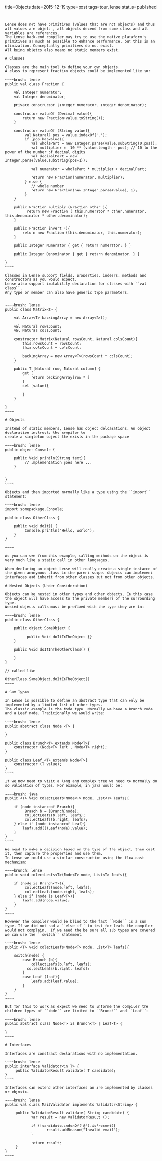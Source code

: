 title=Objects
date=2015-12-19
type=post
tags=tour, lense
status=published
~~~~~~


Lense does not have primitives (values that are not objects) and thus all values are objets , all objects decend from some class and all variables are references. 
The Lense back-end compiler may try to use the native plataform's primitives as much as possible to enhance performance, but this is an otimization. Conceptually primitives do not exist.
All being objetcs also means no static members exist.

# Classes

Classes are the main tool to define your own objects.
A class to represent fraction objects could be implemented like so:

~~~~brush: lense
public val class Fraction {
    
    val Integer numerator;
    val Integer denominator;

    private constructor (Integer numerator, Integer denominator);

    constructor valueOf (Decimal value){
        return new Fraction(value.toString());
    }

    constructor valueOf (String value){
         val Natural? pos = value.indexOf('.');
         if (pos.hasValue){
            val wholePart = new Integer.parse(value.subString(0,pos));
            val multiplier =  10 ** (value.length - pos); // 10 to the power of the number of decimal digits
            val decimalPart = new Integer.parse(value.subString(pos+1));     

            val numerator = wholePart * multiplier + decimalPart;

            return new Fraction(numerator, multiplier);
         } else {
            // whole number
            return new Fraction(new Integer.parse(value), 1);
         }
    }

    public Fraction multiply (Fraction other ){
          return new Fraction ( this.numerator * other.numerator, this.denominator * other.denominator);
    }

    public Fraction invert (){
        return new Fraction (this.denominator, this.numerator);
    }

    public Integer Numerator { get { return numerator; } } 

    public Integer Denominator { get { return denominator; } } 

}
~~~~

Classes in Lense support fields, properties, indeers, methods and constructors as you would expect.
Lense also support imutability declaration for classes with ``val class``.
Any type or member can also have generic type parameters.


~~~~brush: lense
public class Matrix<T> { 

    val Array<T> backingArray = new Array<T>();

    val Natural rowsCount;
    val Natural colsCount;

    constructor Matrix(Natural rowsCount, Natural colsCount){
        this.rowsCount = rowsCount;
        this.colsCount = colsCount;

        backingArray = new Array<T>(rowsCount * colsCount);
    }

    public T [Natural row, Natural column] {
        get {
            return backingArray[row * ]
        }        
        set (value){

        }
    }

}
~~~~

# Objects

Instead of static members, Lense has object delcarations. An object declaration instructs the compiler to 
create a singleton object the exists in the package space.

~~~~brush: lense
public object Console {

	public Void println(String text){
         // implementation goes here ... 
    }


}
~~~~

Objects and then imported normally like a type using the ``import`` statement:

~~~~brush: lense
import somepackage.Console;

public class OtherClass {

	public void doIt() {
	     Console.println("Hello, world");
	}
}

~~~~

As you can see from this example, calling methods on the object is very much like a static call in other languages.

When declaring an object Lense will really create a single instance of the given anonymous class in the parent scope. Objects can implement interfaces and inherit from other classes but not from other objects. 

# Nested Objects (Under Consideration)

Objects can be nested in other types and other objects. In this case the object will have access to the private members of the surrounding type.
Nested objects calls must be prefixed with the type they are in:

~~~~brush: lense
public class OtherClass {

	public object SomeObject {
	     
	      public Void doItInTheObject {} 
	}
   
	public Void doItInTheOtherClass() {
	
	}
}

// called like 

OtherClass.SomeObject.doItInTheObject()
~~~~

# Sum Types

In Lense is possible to define an abstract type that can only be implemented by a limited list of other types.
The classic example is the Node type. Normally we have a Branch node and a Leaf node. Tradicionally we would write:

~~~~brush: lense 
public abstract class Node <T> {

}

public class Brunch<T> extends Node<T>{
	constructor (Node<T> left , Node<T> right);
}
	
public class Leaf <T> extends Node<T>{
	constructor (T value);
}
~~~~ 

If we now need to visit a long and complex tree we need to normally do so validation of types. For example, in java would be:

~~~~brush: java
public <T> void colectLeafs(Node<T> node, List<T> leafs){

	if (node instanceof Branch){
	     Branch b = (Branch)node);
	     collectLeafs(b.left, leafs);
	     collectLeafs(b.right, leafs);
	} else if (node instanceof Leaf){
	    leafs.add(((Leaf)node).value);
	}
}
~~~~

We need to make a decision based on the type of the object, then cast it, then capture the properties and use them.
In Lense we could use a similar construction using the flow-cast mechanism:

~~~~brunch: lense 
public void colectLeafs<T>(Node<T> node, List<T> leafs){

	if (node is Branch<T>){
	     collectLeafs(node.left, leafs);
	     collectLeafs(node.right, leafs);
	} else if (node is Leaf<T>){
	    leafs.add(node.value);
	}
}
~~~~

However the compiler would be blind to the fact ``Node`` is a sum type. If we did not had a ``else if`` to test for leafs the compiler 
would not complain.  If we need the be sure all sub types are covered we can use the ``switch`` statement.

~~~~brush: lense
public <T> void colectLeafs(Node<T> node, List<T> leafs){

	switch(node) {
		case Branch (b){
			collectLeafs(b.left, leafs);
	      collectLeafs(b.right, leafs);
		} 
		case Leaf (leaf){
			leafs.add(leaf.value);
		} 
	}
}
~~~~

But for this to work as expect we need to informe the compiler the children types of ``Node`` are limited to ``Brunch`` and ``Leaf``:

~~~~brush: lense 
public abstract class Node<T> is Brunch<T> | Leaf<T> {

}
~~~~ 

# Interfaces

Interfaces are constract declarations with no implementation.
 
~~~~brush: lense
public interface Validator<in T> {
     public ValidatorResult validate( T candidate);
}
~~~~

Interfaces can extend other interfaces an are implemented by classes or objects.

~~~~brush: lense
public val class MailValidator implements Validator<String> {

     public ValidatorResult validate( String candidate) {
            var result = new ValidatorResult ();

            if (!candidate.indexOf('@').isPresent){
                   result.addReason("Invalid email");
            }

            return result;
     }
}
~~~~